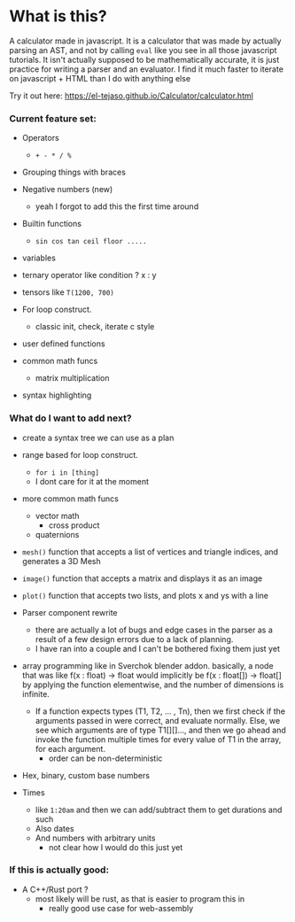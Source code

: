 # What is this?
A calculator made in javascript. 
It is a calculator that was made by actually parsing an AST, and not by calling `eval` like you see in all those javascript tutorials.
It isn't actually supposed to be mathematically accurate, it is just practice for writing a parser and an evaluator.
I find it much faster to iterate on javascript + HTML than I do with anything else

Try it out here: https://el-tejaso.github.io/Calculator/calculator.html

### Current feature set:
- Operators
    - `+ - * / %`
- Grouping things with braces
- Negative numbers (new)
    - yeah I forgot to add this the first time around
- Builtin functions
    - `sin cos tan ceil floor .....`
- variables
- ternary operator like condition ? x : y
- tensors like `T(1200, 700)`
- For loop construct.
    - classic init, check, iterate c style
- user defined functions
- common math funcs
    - matrix multiplication

- syntax highlighting

### What do I want to add next?

- create a syntax tree we can use as a plan

- range based for loop construct.
    - `for i in [thing]`
    - I dont care for it at the moment

- more common math funcs
    - vector math
        - cross product
    - quaternions

- `mesh()` function that accepts a list of vertices and triangle indices, and generates a 3D Mesh
- `image()` function that accepts a matrix and displays it as an image
- `plot()` function that accepts two lists, and plots x and ys with a line

- Parser component rewrite
    - there are actually a lot of bugs and edge cases in the parser as a result of a few design errors due to a lack of planning.
    - I have ran into a couple and I can't be bothered fixing them just yet

- array programming like in Sverchok blender addon. basically, a node that was like f(x : float) -> float would implicitly be f(x : float[]) -> float[] by applying the function elementwise, and the number of dimensions is infinite.
    - If a function expects types (T1, T2, ... , Tn), then we first check if the arguments passed in were correct, and evaluate normally.
    Else, we see which arguments are of type T1[][]..., and then we go ahead and invoke the function multiple times for every value of T1 in the array, for each argument.
        - order can be non-deterministic

- Hex, binary, custom base numbers

- Times
    - like `1:20am` and then we can add/subtract them to get durations and such
    - Also dates
    - And numbers with arbitrary units
        - not clear how I would do this just yet

### If this is actually good:

- A C++/Rust port ?
    - most likely will be rust, as that is easier to program this in
        - really good use case for web-assembly
